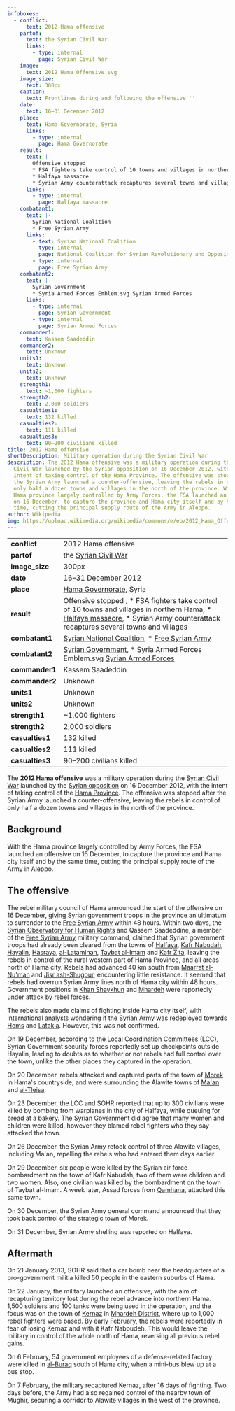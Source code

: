 ```yaml
---
infoboxes:
  - conflict:
      text: 2012 Hama offensive
    partof:
      text: the Syrian Civil War
      links:
        - type: internal
          page: Syrian Civil War
    image:
      text: 2012 Hama Offensive.svg
    image_size:
      text: 300px
    caption:
      text: Frontlines during and following the offensive'''
    date:
      text: 16–31 December 2012
    place:
      text: Hama Governorate, Syria
      links:
        - type: internal
          page: Hama Governorate
    result:
      text: |-
        Offensive stopped 
        * FSA fighters take control of 10 towns and villages in northern Hama
        * Halfaya massacre
        * Syrian Army counterattack recaptures several towns and villages
      links:
        - type: internal
          page: Halfaya massacre
    combatant1:
      text: |-
        Syrian National Coalition
        * Free Syrian Army
      links:
        - text: Syrian National Coalition
          type: internal
          page: National Coalition for Syrian Revolutionary and Opposition Forces
        - type: internal
          page: Free Syrian Army
    combatant2:
      text: |-
        Syrian Government
        * Syria Armed Forces Emblem.svg Syrian Armed Forces
      links:
        - type: internal
          page: Syrian Government
        - type: internal
          page: Syrian Armed Forces
    commander1:
      text: Kassem Saadeddin
    commander2:
      text: Unknown
    units1:
      text: Unknown
    units2:
      text: Unknown
    strength1:
      text: ~1,000 fighters
    strength2:
      text: 2,000 soldiers
    casualties1:
      text: 132 killed
    casualties2:
      text: 111 killed
    casualties3:
      text: 90–200 civilians killed
title: 2012 Hama offensive
shortDescription: Military operation during the Syrian Civil War
description: The 2012 Hama offensive was a military operation during the Syrian
  Civil War launched by the Syrian opposition on 16 December 2012, with the
  intent of taking control of the Hama Province. The offensive was stopped after
  the Syrian Army launched a counter-offensive, leaving the rebels in control of
  only half a dozen towns and villages in the north of the province. With the
  Hama province largely controlled by Army Forces, the FSA launched an offensive
  on 16 December, to capture the province and Hama city itself and by the same
  time, cutting the principal supply route of the Army in Aleppo.
author: Wikipedia
img: https://upload.wikimedia.org/wikipedia/commons/e/eb/2012_Hama_Offensive.svg
---
```


|                                   |                              |
|                ---                |              ---             |
|            **conflict**           |      2012 Hama offensive      |
|             **partof**            |the [Syrian Civil War](./Syrian_Civil_War) |
|           **image_size**          |             300px             |
|              **date**             |      16–31 December 2012      |
|             **place**             |[Hama Governorate](./Hama_Governorate), Syria |
|             **result**            |Offensive stopped , * FSA fighters take control of 10 towns and villages in northern Hama, * [Halfaya massacre](./Halfaya_massacre), * Syrian Army counterattack recaptures several towns and villages |
|           **combatant1**          |[Syrian National Coalition](./National_Coalition_for_Syrian_Revolutionary_and_Opposition_Forces), * [Free Syrian Army](./Free_Syrian_Army) |
|           **combatant2**          |[Syrian Government](./Syrian_Government), * Syria Armed Forces Emblem.svg [Syrian Armed Forces](./Syrian_Armed_Forces) |
|           **commander1**          |       Kassem Saadeddin        |
|           **commander2**          |            Unknown            |
|             **units1**            |            Unknown            |
|             **units2**            |            Unknown            |
|           **strength1**           |        ~1,000 fighters        |
|           **strength2**           |        2,000 soldiers         |
|          **casualties1**          |          132 killed           |
|          **casualties2**          |          111 killed           |
|          **casualties3**          |    90–200 civilians killed    |
The **2012 Hama offensive** was a military operation during the [Syrian Civil War](./Syrian_Civil_War) launched by the [Syrian opposition](./Syrian_opposition) on 16 December 2012, with the intent of taking control of the [Hama Province](./Hama_Governorate). The offensive was stopped after the Syrian Army launched a counter-offensive, leaving the rebels in control of only half a dozen towns and villages in the north of the province.

## Background
With the Hama province largely controlled by Army Forces, the FSA launched an offensive on 16 December, to capture the province and Hama city itself and by the same time, cutting the principal supply route of the Army in Aleppo.

## The offensive
The rebel military council of Hama announced the start of the offensive on 16 December, giving Syrian government troops in the province an ultimatum to surrender to the [Free Syrian Army](./Free_Syrian_Army) within 48 hours. Within two days, the [Syrian Observatory for Human Rights](./Syrian_Observatory_for_Human_Rights) and Qassem Saadeddine, a member of the [Free Syrian Army](./Free_Syrian_Army) military command, claimed that Syrian government troops had already been cleared from the towns of [Halfaya](./Halfaya), [Kafr Nabudah](./Kafr_Nabudah), [Hayalin](./Hayalin), [Hasraya](./Hasraya), [al-Lataminah](./al-Lataminah), [Taybat al-Imam](./Taybat_al-Imam) and [Kafr Zita](./Kafr_Zita), leaving the rebels in control of the rural western part of Hama Province, and all areas north of Hama city. Rebels had advanced 40 km south from [Maarrat al-Nu'man](./Maarrat_al-Nu'man) and [Jisr ash-Shugour](./Jisr_ash-Shugour), encountering little resistance. It seemed that rebels had overrun Syrian Army lines north of Hama city within 48 hours. Government positions in [Khan Shaykhun](./Khan_Shaykhun) and [Mhardeh](./Mhardeh) were reportedly under attack by rebel forces.

The rebels also made claims of fighting inside Hama city itself, with international analysts wondering if the Syrian Army was redeployed towards [Homs](./Homs) and [Latakia](./Latakia). However, this was not confirmed.

On 19 December, according to the [Local Coordination Committees](./Local_Coordination_Committees) (LCC), Syrian Government security forces reportedly set up checkpoints outside Hayalin, leading to doubts as to whether or not rebels had full control over the town, unlike the other places they captured in the operation.

On 20 December, rebels attacked and captured parts of the town of [Morek](./Murak,_Hama) in Hama's countryside, and were surrounding the Alawite towns of [Ma'an](./Ma'an,_Syria) and [al-Tleisa](./al-Tuleisa).

On 23 December, the LCC and SOHR reported that up to 300 civilians were killed by bombing from warplanes in the city of Halfaya, while queuing for bread at a bakery. The Syrian Government did agree that many women and children were killed, however they blamed rebel fighters who they say attacked the town.

On 26 December, the Syrian Army retook control of three Alawite villages, including Ma'an, repelling the rebels who had entered them days earlier.

On 29 December, six people were killed by the Syrian air force bombardment on the town of Kafr Nabudah, two of them were children and two women. Also, one civilian was killed by the bombardment on the town of Taybat al-Imam. A week later, Assad forces from [Qamhana](./Qamhana), attacked this same town.

On 30 December, the Syrian Army general command announced that they took back control of the strategic town of Morek.

On 31 December, Syrian Army shelling was reported on Halfaya.

## Aftermath
On 21 January 2013, SOHR said that a car bomb near the headquarters of a pro-government militia killed 50 people in the eastern suburbs of Hama.

On 22 January, the military launched an offensive, with the aim of recapturing territory lost during the rebel advance into northern Hama. 1,500 soldiers and 100 tanks were being used in the operation, and the focus was on the town of [Kernaz](./Kirnaz) in [Mhardeh District](./Mhardeh_District), where up to 1,000 rebel fighters were based. By early February, the rebels were reportedly in fear of losing Kernaz and with it Kafr Naboudeh. This would leave the military in control of the whole north of Hama, reversing all previous rebel gains.

On 6 February, 54 government employees of a defense-related factory were killed in [al-Buraq](./al-Buraq,_Syria) south of Hama city, when a mini-bus blew up at a bus stop.

On 7 February, the military recaptured Kernaz, after 16 days of fighting. Two days before, the Army had also regained control of the nearby town of Mughir, securing a corridor to Alawite villages in the west of the province.


